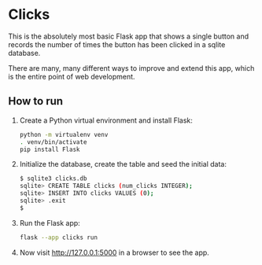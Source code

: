 # Clicks

This is the absolutely most basic Flask app that shows a single button and records the
number of times the button has been clicked in a sqlite database.

There are many, many different ways to improve and extend this app, which is the entire
point of web development.

## How to run

1. Create a Python virtual environment and install Flask:

   ```bash
   python -m virtualenv venv
   . venv/bin/activate
   pip install Flask
   ```

2. Initialize the database, create the table and seed the initial data:

   ```bash
   $ sqlite3 clicks.db 
   sqlite> CREATE TABLE clicks (num_clicks INTEGER);
   sqlite> INSERT INTO clicks VALUES (0);
   sqlite> .exit
   $
   ```

3. Run the Flask app:

   ```bash
   flask --app clicks run
   ```

4. Now visit http://127.0.0.1:5000 in a browser to see the app.
